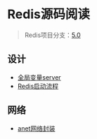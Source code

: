 # Redis源码阅读

> Redis项目分支：[5.0](https://github.com/antirez/redis/tree/5.0)

## 设计
- [全局变量server](./server.md)
- [Redis启动流程](./redisinit.md)

## 网络
- [anet网络封装](./anet.md)